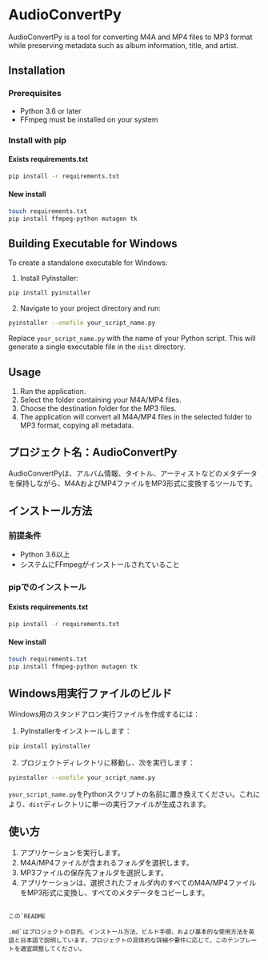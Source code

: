 # AudioConvertPy

AudioConvertPy is a tool for converting M4A and MP4 files to MP3 format while preserving metadata such as album information, title, and artist.

## Installation

### Prerequisites

- Python 3.6 or later
- FFmpeg must be installed on your system

### Install with pip

#### Exists requirements.txt

```bash
pip install -r requirements.txt
```

#### New install
```bash
touch requirements.txt
pip install ffmpeg-python mutagen tk
```

## Building Executable for Windows

To create a standalone executable for Windows:

1. Install PyInstaller:

```bash
pip install pyinstaller
```

2. Navigate to your project directory and run:

```bash
pyinstaller --onefile your_script_name.py
```

Replace `your_script_name.py` with the name of your Python script. This will generate a single executable file in the `dist` directory.

## Usage

1. Run the application.
2. Select the folder containing your M4A/MP4 files.
3. Choose the destination folder for the MP3 files.
4. The application will convert all M4A/MP4 files in the selected folder to MP3 format, copying all metadata.

## プロジェクト名：AudioConvertPy

AudioConvertPyは、アルバム情報、タイトル、アーティストなどのメタデータを保持しながら、M4AおよびMP4ファイルをMP3形式に変換するツールです。

## インストール方法

### 前提条件

- Python 3.6以上
- システムにFFmpegがインストールされていること

### pipでのインストール

#### Exists requirements.txt

```bash
pip install -r requirements.txt
```

#### New install
```bash
touch requirements.txt
pip install ffmpeg-python mutagen tk
```

## Windows用実行ファイルのビルド

Windows用のスタンドアロン実行ファイルを作成するには：

1. PyInstallerをインストールします：

```bash
pip install pyinstaller
```

2. プロジェクトディレクトリに移動し、次を実行します：

```bash
pyinstaller --onefile your_script_name.py
```

`your_script_name.py`をPythonスクリプトの名前に置き換えてください。これにより、`dist`ディレクトリに単一の実行ファイルが生成されます。

## 使い方

1. アプリケーションを実行します。
2. M4A/MP4ファイルが含まれるフォルダを選択します。
3. MP3ファイルの保存先フォルダを選択します。
4. アプリケーションは、選択されたフォルダ内のすべてのM4A/MP4ファイルをMP3形式に変換し、すべてのメタデータをコピーします。
```

この`README

.md`はプロジェクトの目的、インストール方法、ビルド手順、および基本的な使用方法を英語と日本語で説明しています。プロジェクトの具体的な詳細や要件に応じて、このテンプレートを適宜調整してください。